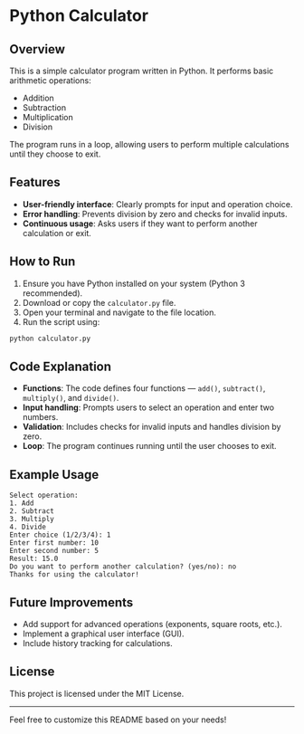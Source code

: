 # Python Calculator

## Overview
This is a simple calculator program written in Python. It performs basic arithmetic operations:
- Addition
- Subtraction
- Multiplication
- Division

The program runs in a loop, allowing users to perform multiple calculations until they choose to exit.

## Features
- **User-friendly interface**: Clearly prompts for input and operation choice.
- **Error handling**: Prevents division by zero and checks for invalid inputs.
- **Continuous usage**: Asks users if they want to perform another calculation or exit.

## How to Run
1. Ensure you have Python installed on your system (Python 3 recommended).
2. Download or copy the `calculator.py` file.
3. Open your terminal and navigate to the file location.
4. Run the script using:

```bash
python calculator.py
```

## Code Explanation
- **Functions**: The code defines four functions — `add()`, `subtract()`, `multiply()`, and `divide()`.
- **Input handling**: Prompts users to select an operation and enter two numbers.
- **Validation**: Includes checks for invalid inputs and handles division by zero.
- **Loop**: The program continues running until the user chooses to exit.

## Example Usage
```
Select operation:
1. Add
2. Subtract
3. Multiply
4. Divide
Enter choice (1/2/3/4): 1
Enter first number: 10
Enter second number: 5
Result: 15.0
Do you want to perform another calculation? (yes/no): no
Thanks for using the calculator!
```

## Future Improvements
- Add support for advanced operations (exponents, square roots, etc.).
- Implement a graphical user interface (GUI).
- Include history tracking for calculations.

## License
This project is licensed under the MIT License.

---

Feel free to customize this README based on your needs!

